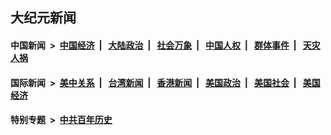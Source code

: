 ## 大纪元新闻

#### 中国新闻 &nbsp;>&nbsp; [中国经济](indexes/ncid283/README.md?04081645) &nbsp;| &nbsp; [大陆政治](indexes/ncid277/README.md?04081645) &nbsp;| &nbsp; [社会万象](indexes/ncid282/README.md?04081645) &nbsp;| &nbsp; [中国人权](indexes/ncid278/README.md?04081645) &nbsp;| &nbsp; [群体事件](indexes/ncid279/README.md?04081645) &nbsp;| &nbsp; [天灾人祸](indexes/ncid280/README.md?04081645)

#### 国际新闻 &nbsp;>&nbsp; [美中关系](indexes/nf1412576/README.md?04081645) &nbsp;| &nbsp; [台湾新闻](indexes/ncid1349361/README.md?04081645) &nbsp;| &nbsp; [香港新闻](indexes/ncid1349362/README.md?04081645) &nbsp;| &nbsp; [美国政治](indexes/ncid1078159/README.md?04081645) &nbsp;| &nbsp; [美国社会](indexes/ncid1078160/README.md?04081645) &nbsp;| &nbsp; [美国经济](indexes/ncid1078158/README.md?04081645)

#### 特别专题 &nbsp;>&nbsp; [中共百年历史](https://github.com/epoch-news/epoch-special/blob/master/README.md?04081645)  
